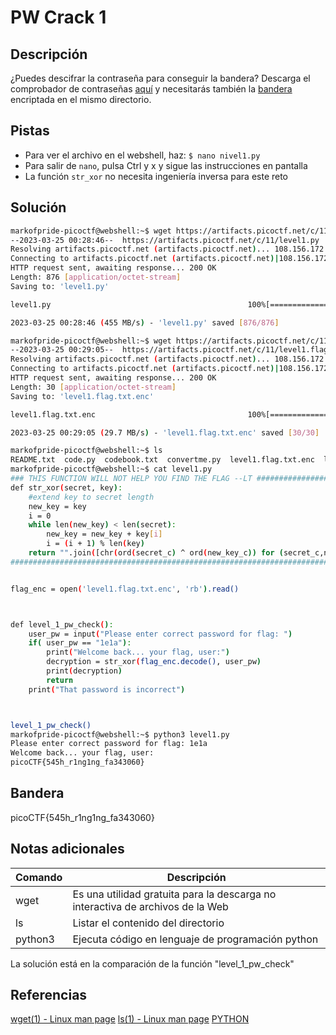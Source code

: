 # PW Crack 1

## Descripción
¿Puedes descifrar la contraseña para conseguir la bandera?
Descarga el comprobador de contraseñas [aquí](https://artifacts.picoctf.net/c/11/level1.py) y necesitarás también la [bandera](https://artifacts.picoctf.net/c/11/level1.flag.txt.enc) encriptada en el mismo directorio.

## Pistas
- Para ver el archivo en el webshell, haz: `$ nano nivel1.py`
- Para salir de `nano`, pulsa Ctrl y x y sigue las instrucciones en pantalla
- La función `str_xor` no necesita ingeniería inversa para este reto

## Solución
```bash
markofpride-picoctf@webshell:~$ wget https://artifacts.picoctf.net/c/11/level1.py
--2023-03-25 00:28:46--  https://artifacts.picoctf.net/c/11/level1.py
Resolving artifacts.picoctf.net (artifacts.picoctf.net)... 108.156.172.120, 108.156.172.6, 108.156.172.42, ...
Connecting to artifacts.picoctf.net (artifacts.picoctf.net)|108.156.172.120|:443... connected.
HTTP request sent, awaiting response... 200 OK
Length: 876 [application/octet-stream]
Saving to: 'level1.py'

level1.py                                            100%[=====================================================================================================================>]     876  --.-KB/s    in 0s      

2023-03-25 00:28:46 (455 MB/s) - 'level1.py' saved [876/876]

markofpride-picoctf@webshell:~$ wget https://artifacts.picoctf.net/c/11/level1.flag.txt.enc
--2023-03-25 00:29:05--  https://artifacts.picoctf.net/c/11/level1.flag.txt.enc
Resolving artifacts.picoctf.net (artifacts.picoctf.net)... 108.156.172.6, 108.156.172.74, 108.156.172.42, ...
Connecting to artifacts.picoctf.net (artifacts.picoctf.net)|108.156.172.6|:443... connected.
HTTP request sent, awaiting response... 200 OK
Length: 30 [application/octet-stream]
Saving to: 'level1.flag.txt.enc'

level1.flag.txt.enc                                  100%[=====================================================================================================================>]      30  --.-KB/s    in 0s      

2023-03-25 00:29:05 (29.7 MB/s) - 'level1.flag.txt.enc' saved [30/30]

markofpride-picoctf@webshell:~$ ls
README.txt  code.py  codebook.txt  convertme.py  level1.flag.txt.enc  level1.py  runme.py
markofpride-picoctf@webshell:~$ cat level1.py 
### THIS FUNCTION WILL NOT HELP YOU FIND THE FLAG --LT ########################
def str_xor(secret, key):
    #extend key to secret length
    new_key = key
    i = 0
    while len(new_key) < len(secret):
        new_key = new_key + key[i]
        i = (i + 1) % len(key)        
    return "".join([chr(ord(secret_c) ^ ord(new_key_c)) for (secret_c,new_key_c) in zip(secret,new_key)])
###############################################################################


flag_enc = open('level1.flag.txt.enc', 'rb').read()



def level_1_pw_check():
    user_pw = input("Please enter correct password for flag: ")
    if( user_pw == "1e1a"):
        print("Welcome back... your flag, user:")
        decryption = str_xor(flag_enc.decode(), user_pw)
        print(decryption)
        return
    print("That password is incorrect")



level_1_pw_check()
markofpride-picoctf@webshell:~$ python3 level1.py 
Please enter correct password for flag: 1e1a
Welcome back... your flag, user:
picoCTF{545h_r1ng1ng_fa343060}
```

## Bandera
picoCTF{545h_r1ng1ng_fa343060}

## Notas adicionales
| Comando | Descripción |
|--------|--------|
| wget | Es una utilidad gratuita para la descarga no interactiva de archivos de la Web |
| ls | Listar el contenido del directorio |
| python3 | Ejecuta código en lenguaje de programación python |

La solución está en la comparación de la función "level_1_pw_check"

## Referencias
[wget(1) - Linux man page](https://linux.die.net/man/1/wget)
[ls(1) - Linux man page](https://linux.die.net/man/1/ls)
[PYTHON](https://www.commandlinux.com/man-page/man1/python3.1.html)